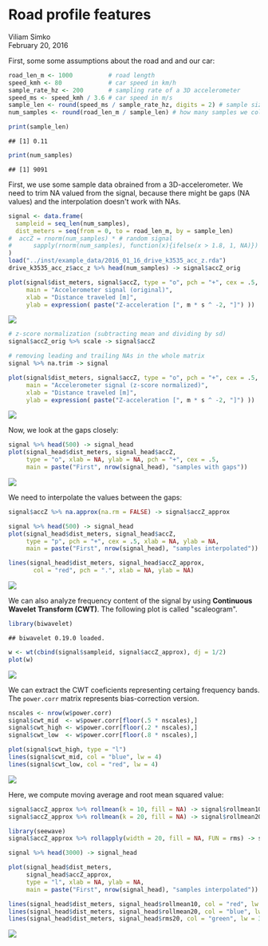 # Road profile features
Viliam Simko  
February 20, 2016  
<!-- This file is generated from RoadFeatures.Rmd. Please edit that file -->


First, some some assumptions about the road and and our car:

```r
road_len_m <- 1000          # road length
speed_kmh <- 80             # car speed in km/h
sample_rate_hz <- 200       # sampling rate of a 3D accelerometer
speed_ms <- speed_kmh / 3.6 # car speed in m/s
sample_len <- round(speed_ms / sample_rate_hz, digits = 2) # sample size
num_samples <- round(road_len_m / sample_len) # how many samples we collected

print(sample_len)
```

```
## [1] 0.11
```

```r
print(num_samples)
```

```
## [1] 9091
```

First, we use some sample data obrained from a 3D-accelerometer.
We need to trim NA valued from the signal, because there might be gaps (NA values) and the interpolation doesn't work with NAs.


```r
signal <- data.frame(
  sampleid = seq_len(num_samples),
  dist_meters = seq(from = 0, to = road_len_m, by = sample_len)
#  accZ = rnorm(num_samples) * # random signal
#      sapply(rnorm(num_samples), function(x){ifelse(x > 1.8, 1, NA)}) # random gaps
)
load("../inst/example_data/2016_01_16_drive_k3535_acc_z.rda")
drive_k3535_acc_z$acc_z %>% head(num_samples) -> signal$accZ_orig

plot(signal$dist_meters, signal$accZ, type = "o", pch = "+", cex = .5,
     main = "Accelerometer signal (original)",
     xlab = "Distance traveled [m]",
     ylab = expression( paste("Z-acceleration [", m * s ^ -2, "]") ))
```

![](RoadFeatures_files/figure-html/unnamed-chunk-2-1.png)<!-- -->

```r
# z-score normalization (subtracting mean and dividing by sd)
signal$accZ_orig %>% scale -> signal$accZ

# removing leading and trailing NAs in the whole matrix
signal %>% na.trim -> signal

plot(signal$dist_meters, signal$accZ, type = "o", pch = "+", cex = .5,
     main = "Accelerometer signal (z-score normalized)",
     xlab = "Distance traveled [m]",
     ylab = expression( paste("Z-acceleration [", m * s ^ -2, "]") ))
```

![](RoadFeatures_files/figure-html/unnamed-chunk-2-2.png)<!-- -->

Now, we look at the gaps closely:

```r
signal %>% head(500) -> signal_head
plot(signal_head$dist_meters, signal_head$accZ,
     type = "o", xlab = NA, ylab = NA, pch = "+", cex = .5,
     main = paste("First", nrow(signal_head), "samples with gaps"))
```

![](RoadFeatures_files/figure-html/unnamed-chunk-3-1.png)<!-- -->

We need to interpolate the values between the gaps:

```r
signal$accZ %>% na.approx(na.rm = FALSE) -> signal$accZ_approx

signal %>% head(500) -> signal_head
plot(signal_head$dist_meters, signal_head$accZ,
     type = "p", pch = "+", cex = .5, xlab = NA, ylab = NA,
     main = paste("First", nrow(signal_head), "samples interpolated"))

lines(signal_head$dist_meters, signal_head$accZ_approx,
       col = "red", pch = ".", xlab = NA, ylab = NA)
```

![](RoadFeatures_files/figure-html/unnamed-chunk-4-1.png)<!-- -->

We can also analyze frequency content of the signal by using **Continuous Wavelet Transform (CWT)**. The following plot is called "scaleogram".

```r
library(biwavelet)
```

```
## biwavelet 0.19.0 loaded.
```

```r
w <- wt(cbind(signal$sampleid, signal$accZ_approx), dj = 1/2)
plot(w)
```

![](RoadFeatures_files/figure-html/unnamed-chunk-5-1.png)<!-- -->

We can extract the CWT coeficients representing certaing frequency bands.
The `power.corr` matrix represents bias-correction version.

```r
nscales <- nrow(w$power.corr)
signal$cwt_mid  <- w$power.corr[floor(.5 * nscales),]
signal$cwt_high <- w$power.corr[floor(.2 * nscales),]
signal$cwt_low  <- w$power.corr[floor(.8 * nscales),]

plot(signal$cwt_high, type = "l")
lines(signal$cwt_mid, col = "blue", lw = 4)
lines(signal$cwt_low, col = "red", lw = 4)
```

![](RoadFeatures_files/figure-html/unnamed-chunk-6-1.png)<!-- -->

Here, we compute moving average and root mean squared value:


```r
signal$accZ_approx %>% rollmean(k = 10, fill = NA) -> signal$rollmean10
signal$accZ_approx %>% rollmean(k = 20, fill = NA) -> signal$rollmean20

library(seewave)
signal$accZ_approx %>% rollapply(width = 20, fill = NA, FUN = rms) -> signal$rms20
```


```r
signal %>% head(3000) -> signal_head

plot(signal_head$dist_meters,
     signal_head$accZ_approx,
     type = "l", xlab = NA, ylab = NA,
     main = paste("First", nrow(signal_head), "samples interpolated"))

lines(signal_head$dist_meters, signal_head$rollmean10, col = "red", lw = 3)
lines(signal_head$dist_meters, signal_head$rollmean20, col = "blue", lw = 3)
lines(signal_head$dist_meters, signal_head$rms20, col = "green", lw = 3)
```

![](RoadFeatures_files/figure-html/unnamed-chunk-8-1.png)<!-- -->
